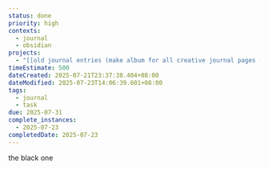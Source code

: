 ```yaml
---
status: done
priority: high
contexts:
  - journal
  - obsidian
projects:
  - "[[old journal entries (make album for all creative journal pages - INCLUDE ALL PAGES)]]"
timeEstimate: 500
dateCreated: 2025-07-21T23:37:38.404+08:00
dateModified: 2025-07-23T14:06:39.601+08:00
tags:
  - journal
  - task
due: 2025-07-31
complete_instances:
  - 2025-07-23
completedDate: 2025-07-23
---
```


the black one

